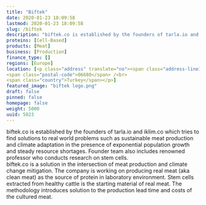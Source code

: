 ```yaml
---
title: "Biftek"
date: 2020-01-23 18:09:58
lastmod: 2020-01-23 18:09:58
slug: /biftek
description: "biftek.co is established by the founders of tarla.io and iklim.co which tries to find solutions to real world problems such as sustainable meat production and climate adaptation in the presence of exponential population growth and steady resource shortages. Founder team also includes renowned professor who conducts research on stem cells."
proteins: [Cell-Based]
products: [Meat]
business: [Production]
finance_type: []
regions: [Europe]
location: [<p class="address" translate="no"><span class="address-line1">Bestekar Caddesi</span><br>
<span class="postal-code">06680</span> /<br>
<span class="country">Turkey</span></p>]
featured_image: "biftek logo.png"
draft: false
pinned: false
homepage: false
weight: 5000
uuid: 5823
---
```

<p>biftek.co is established by the founders of tarla.io and iklim.co which tries to find solutions to real world problems such as sustainable meat production and climate adaptation in the presence of exponential population growth and steady resource shortages. Founder team also includes renowned professor who conducts research on stem cells.<br />
biftek.co is a solution in the intersection of meat production and climate change mitigation. The company is working on producing real meat (aka clean meat) as the source of protein in laboratory environment. Stem cells extracted from healthy cattle is the starting material of real meat. The methodology introduces solution to the production lead time and costs of the cultured&nbsp;meat.</p>
